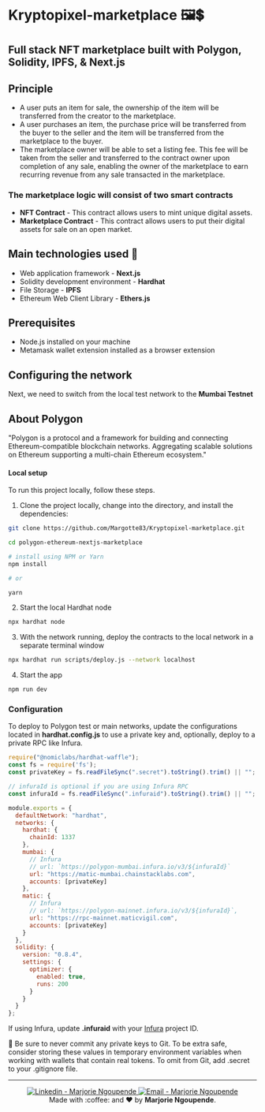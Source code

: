 # Kryptopixel-marketplace 🖼💲
## Full stack NFT marketplace built with Polygon, Solidity, IPFS, & Next.js
## Principle
* A user puts an item for sale, the ownership of the item will be transferred from the creator to the marketplace.
* A user purchases an item, the purchase price will be transferred from the buyer to the seller and the item will be transferred from the marketplace to the buyer.
* The marketplace owner will be able to set a listing fee. This fee will be taken from the seller and transferred to the contract owner upon completion of any sale, enabling the owner of the marketplace to earn recurring revenue from any sale transacted in the marketplace.

### The marketplace logic will consist of two smart contracts
* <strong>NFT Contract</strong> - This contract allows users to mint unique digital assets.
* <strong>Marketplace Contract</strong> - This contract allows users to put their digital assets for sale on an open market.

## Main technologies used 🧰 
* Web application framework - <strong>Next.js</strong>
* Solidity development environment - <strong>Hardhat</strong>
* File Storage - <strong>IPFS</strong>
* Ethereum Web Client Library - <strong>Ethers.js</strong>

## Prerequisites
* Node.js installed on your machine
* Metamask wallet extension installed as a browser extension

## Configuring the network
Next, we need to switch from the local test network to the <strong>Mumbai Testnet</strong>

## About Polygon
"Polygon is a protocol and a framework for building and connecting Ethereum-compatible blockchain networks. Aggregating scalable solutions on Ethereum supporting a multi-chain Ethereum ecosystem."

#### Local setup

To run this project locally, follow these steps.

1. Clone the project locally, change into the directory, and install the dependencies:

```sh
git clone https://github.com/Margotte83/Kryptopixel-marketplace.git

cd polygon-ethereum-nextjs-marketplace

# install using NPM or Yarn
npm install

# or

yarn
```

2. Start the local Hardhat node

```sh
npx hardhat node
```

3. With the network running, deploy the contracts to the local network in a separate terminal window

```sh
npx hardhat run scripts/deploy.js --network localhost
```

4. Start the app

```
npm run dev
```
### Configuration

To deploy to Polygon test or main networks, update the configurations located in __hardhat.config.js__ to use a private key and, optionally, deploy to a private RPC like Infura.

```javascript
require("@nomiclabs/hardhat-waffle");
const fs = require('fs');
const privateKey = fs.readFileSync(".secret").toString().trim() || "";

// infuraId is optional if you are using Infura RPC
const infuraId = fs.readFileSync(".infuraid").toString().trim() || "";

module.exports = {
  defaultNetwork: "hardhat",
  networks: {
    hardhat: {
      chainId: 1337
    },
    mumbai: {
      // Infura
      // url: `https://polygon-mumbai.infura.io/v3/${infuraId}`
      url: "https://matic-mumbai.chainstacklabs.com",
      accounts: [privateKey]
    },
    matic: {
      // Infura
      // url: `https://polygon-mainnet.infura.io/v3/${infuraId}`,
      url: "https://rpc-mainnet.maticvigil.com",
      accounts: [privateKey]
    }
  },
  solidity: {
    version: "0.8.4",
    settings: {
      optimizer: {
        enabled: true,
        runs: 200
      }
    }
  }
};
```

If using Infura, update __.infuraid__ with your [Infura](https://infura.io/) project ID.

🚨 Be sure to never commit any private keys to Git. To be extra safe, consider storing these values in temporary environment variables when working with wallets that contain real tokens. To omit from Git, add .secret to your .gitignore file.

<hr>

<p align="center">
<a href="https://www.linkedin.com/in/marjorie-ngoupende-dev/" target="_blank" >
  <img alt="Linkedin - Marjorie Ngoupende" src="https://img.shields.io/badge/Linkedin--%23F8952D?style=social&logo=linkedin">
</a>
<a href="mailto:marjorie.ngoupende@gmail.com" target="_blank" >
  <img alt="Email - Marjorie Ngoupende" src="https://img.shields.io/badge/Email--%23F8952D?style=social&logo=gmail">
</a> 
<br/>
  Made with :coffee: and ❤️ by <b>Marjorie Ngoupende</b>.
<p/>


